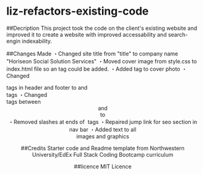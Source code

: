 # liz-refactors-existing-code

##Decription
This project took the code on the client's existing website and improved it to create a website with improved accessability and search-engin indexability.

##Changes Made
・Changed site title from "title" to company name "Horiseon Social Solution Services"
・Moved cover image from style.css to index.html file so an <alt> tag could be added.
・Added <alt> tag to cover photo
・Changed <div> tags in header and footer to <headder> and <footer> tags
・Changed <div> tags between <header> and <footer> to <section>
・Removed slashes at ends of <img> tags
・Repaired jump link for seo section in nav bar
・Added <alt> text to all <section> images and graphics

##Credits
Starter code and Readme template from Northwestern University/EdEx Full Stack Coding Bootcamp curriculum 

##licence
MIT Licence